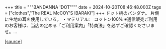 +++
title = """BANDANNA 'DOT'"""
date = 2024-10-20T08:46:48.000Z
tags = ["clothes","The REAL McCOY'S IBARAKI"]
+++
ドット柄のバンダナ。 片側に生地の耳を使用している。 ・マテリアル:　コットン100% ※通信販売ご利用のお客様は、当店の定める「ご利用案内」「特商法」を必ずご確認くださいませ。...

[[source]](https://the-realmccoys.ocnk.net/product/1413)
